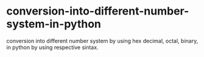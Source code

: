 # conversion-into-different-number-system-in-python
conversion into different number system by using hex decimal, octal, binary, in python by using respective sintax.

